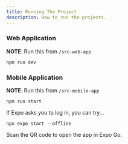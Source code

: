 ```yaml
---
title: Running The Project
description: How to run the projects.
---
```


### Web Application
**NOTE**: Run this from `/src-web-app`

`npm run dev`

### Mobile Application
**NOTE**: Run this from `/src-mobile-app`

`npm run start`

If Expo asks you to log in, you can try...

`npx expo start --offline`

Scan the QR code to open the app in Expo Go.